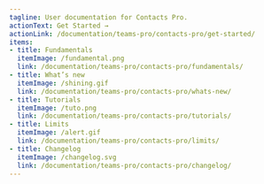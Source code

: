 ```yaml
---
tagline: User documentation for Contacts Pro.
actionText: Get Started →
actionLink: /documentation/teams-pro/contacts-pro/get-started/
items:
- title: Fundamentals​
  itemImage: /fundamental.png
  link: /documentation/teams-pro/contacts-pro/fundamentals/
- title: What’s new
  itemImage: /shining.gif
  link: /documentation/teams-pro/contacts-pro/whats-new/
- title: Tutorials
  itemImage: /tuto.png
  link: /documentation/teams-pro/contacts-pro/tutorials/
- title: Limits
  itemImage: /alert.gif
  link: /documentation/teams-pro/contacts-pro/limits/
- title: Changelog
  itemImage: /changelog.svg
  link: /documentation/teams-pro/contacts-pro/changelog/
---
```


<Overview />